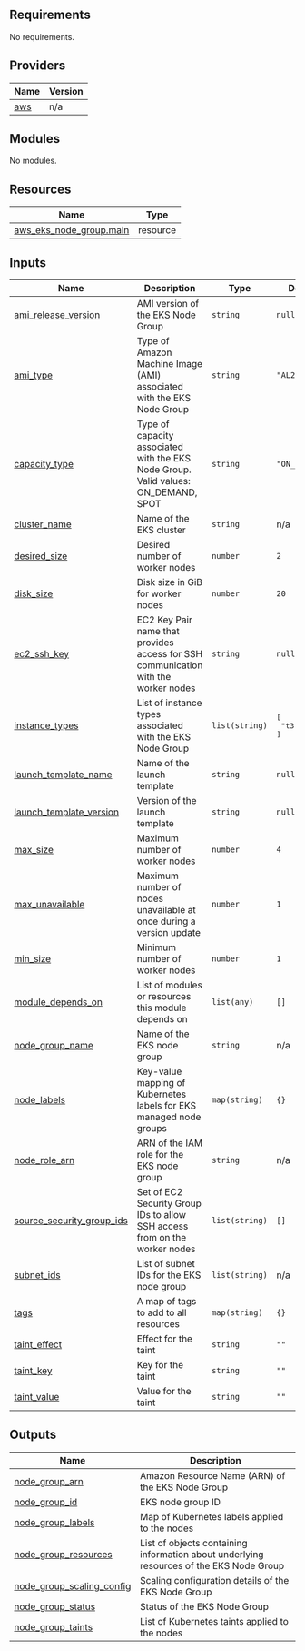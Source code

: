 <!-- BEGIN_TF_DOCS -->
## Requirements

No requirements.

## Providers

| Name | Version |
|------|---------|
| <a name="provider_aws"></a> [aws](#provider\_aws) | n/a |

## Modules

No modules.

## Resources

| Name | Type |
|------|------|
| [aws_eks_node_group.main](https://registry.terraform.io/providers/hashicorp/aws/latest/docs/resources/eks_node_group) | resource |

## Inputs

| Name | Description | Type | Default | Required |
|------|-------------|------|---------|:--------:|
| <a name="input_ami_release_version"></a> [ami\_release\_version](#input\_ami\_release\_version) | AMI version of the EKS Node Group | `string` | `null` | no |
| <a name="input_ami_type"></a> [ami\_type](#input\_ami\_type) | Type of Amazon Machine Image (AMI) associated with the EKS Node Group | `string` | `"AL2_x86_64"` | no |
| <a name="input_capacity_type"></a> [capacity\_type](#input\_capacity\_type) | Type of capacity associated with the EKS Node Group. Valid values: ON\_DEMAND, SPOT | `string` | `"ON_DEMAND"` | no |
| <a name="input_cluster_name"></a> [cluster\_name](#input\_cluster\_name) | Name of the EKS cluster | `string` | n/a | yes |
| <a name="input_desired_size"></a> [desired\_size](#input\_desired\_size) | Desired number of worker nodes | `number` | `2` | no |
| <a name="input_disk_size"></a> [disk\_size](#input\_disk\_size) | Disk size in GiB for worker nodes | `number` | `20` | no |
| <a name="input_ec2_ssh_key"></a> [ec2\_ssh\_key](#input\_ec2\_ssh\_key) | EC2 Key Pair name that provides access for SSH communication with the worker nodes | `string` | `null` | no |
| <a name="input_instance_types"></a> [instance\_types](#input\_instance\_types) | List of instance types associated with the EKS Node Group | `list(string)` | <pre>[<br/>  "t3.medium"<br/>]</pre> | no |
| <a name="input_launch_template_name"></a> [launch\_template\_name](#input\_launch\_template\_name) | Name of the launch template | `string` | `null` | no |
| <a name="input_launch_template_version"></a> [launch\_template\_version](#input\_launch\_template\_version) | Version of the launch template | `string` | `null` | no |
| <a name="input_max_size"></a> [max\_size](#input\_max\_size) | Maximum number of worker nodes | `number` | `4` | no |
| <a name="input_max_unavailable"></a> [max\_unavailable](#input\_max\_unavailable) | Maximum number of nodes unavailable at once during a version update | `number` | `1` | no |
| <a name="input_min_size"></a> [min\_size](#input\_min\_size) | Minimum number of worker nodes | `number` | `1` | no |
| <a name="input_module_depends_on"></a> [module\_depends\_on](#input\_module\_depends\_on) | List of modules or resources this module depends on | `list(any)` | `[]` | no |
| <a name="input_node_group_name"></a> [node\_group\_name](#input\_node\_group\_name) | Name of the EKS node group | `string` | n/a | yes |
| <a name="input_node_labels"></a> [node\_labels](#input\_node\_labels) | Key-value mapping of Kubernetes labels for EKS managed node groups | `map(string)` | `{}` | no |
| <a name="input_node_role_arn"></a> [node\_role\_arn](#input\_node\_role\_arn) | ARN of the IAM role for the EKS node group | `string` | n/a | yes |
| <a name="input_source_security_group_ids"></a> [source\_security\_group\_ids](#input\_source\_security\_group\_ids) | Set of EC2 Security Group IDs to allow SSH access from on the worker nodes | `list(string)` | `[]` | no |
| <a name="input_subnet_ids"></a> [subnet\_ids](#input\_subnet\_ids) | List of subnet IDs for the EKS node group | `list(string)` | n/a | yes |
| <a name="input_tags"></a> [tags](#input\_tags) | A map of tags to add to all resources | `map(string)` | `{}` | no |
| <a name="input_taint_effect"></a> [taint\_effect](#input\_taint\_effect) | Effect for the taint | `string` | `""` | no |
| <a name="input_taint_key"></a> [taint\_key](#input\_taint\_key) | Key for the taint | `string` | `""` | no |
| <a name="input_taint_value"></a> [taint\_value](#input\_taint\_value) | Value for the taint | `string` | `""` | no |

## Outputs

| Name | Description |
|------|-------------|
| <a name="output_node_group_arn"></a> [node\_group\_arn](#output\_node\_group\_arn) | Amazon Resource Name (ARN) of the EKS Node Group |
| <a name="output_node_group_id"></a> [node\_group\_id](#output\_node\_group\_id) | EKS node group ID |
| <a name="output_node_group_labels"></a> [node\_group\_labels](#output\_node\_group\_labels) | Map of Kubernetes labels applied to the nodes |
| <a name="output_node_group_resources"></a> [node\_group\_resources](#output\_node\_group\_resources) | List of objects containing information about underlying resources of the EKS Node Group |
| <a name="output_node_group_scaling_config"></a> [node\_group\_scaling\_config](#output\_node\_group\_scaling\_config) | Scaling configuration details of the EKS Node Group |
| <a name="output_node_group_status"></a> [node\_group\_status](#output\_node\_group\_status) | Status of the EKS Node Group |
| <a name="output_node_group_taints"></a> [node\_group\_taints](#output\_node\_group\_taints) | List of Kubernetes taints applied to the nodes |
<!-- END_TF_DOCS -->